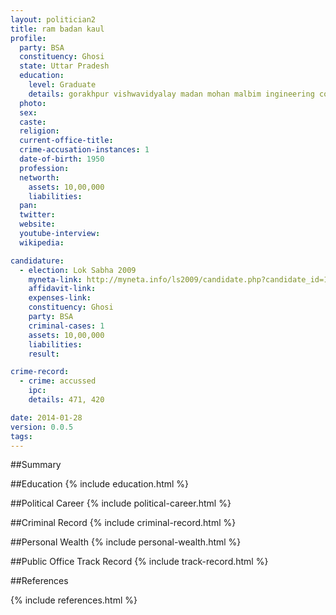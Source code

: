 ```yaml
---
layout: politician2
title: ram badan kaul
profile: 
  party: BSA
  constituency: Ghosi
  state: Uttar Pradesh
  education: 
    level: Graduate
    details: gorakhpur vishwavidyalay madan mohan malbim ingineering college
  photo: 
  sex: 
  caste: 
  religion: 
  current-office-title: 
  crime-accusation-instances: 1
  date-of-birth: 1950
  profession: 
  networth: 
    assets: 10,00,000
    liabilities: 
  pan: 
  twitter: 
  website: 
  youtube-interview: 
  wikipedia: 

candidature: 
  - election: Lok Sabha 2009
    myneta-link: http://myneta.info/ls2009/candidate.php?candidate_id=1831
    affidavit-link: 
    expenses-link: 
    constituency: Ghosi 
    party: BSA
    criminal-cases: 1
    assets: 10,00,000
    liabilities: 
    result:  

crime-record: 
  - crime: accussed
    ipc: 
    details: 471, 420 

date: 2014-01-28
version: 0.0.5
tags: 
---
```

##Summary


##Education
{% include education.html %}


##Political Career
{% include political-career.html %}


##Criminal Record
{% include criminal-record.html %}


##Personal Wealth
{% include personal-wealth.html %}


##Public Office Track Record
{% include track-record.html %}


##References


{% include references.html %}